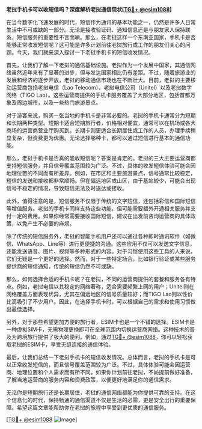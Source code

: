 **老挝手机卡可以收短信吗？深度解析老挝通信现状[[TG💪+ @esim1088](https://t.me/s/esim1088)]**

在当今数字化飞速发展的时代，短信作为通讯的基本功能之一，仍然是许多人日常生活中不可或缺的一部分。无论是接收验证码、通知信息还是与朋友家人保持联系，短信服务的重要性不言而喻。那么，在老挝这样一个东南亚国家，手机卡是否能够正常收发短信呢？这可能是许多计划前往老挝旅行或工作的朋友们关心的问题。今天，我们就来深入探讨一下老挝手机卡的短信收发情况。

首先，让我们了解一下老挝的通信基础设施。老挝作为一个发展中国家，其通信网络虽然近年来有了显著的进步，但与发达国家相比仍有差距。不过，随着旅游业的发展和经济的逐步开放，老挝的移动通信市场也在不断壮大。目前，老挝的主要移动运营商包括老挝电信（Lao Telecom）、老挝电信公司（Unitel）以及老挝数字网络（TIGO Lao）。这些运营商提供的手机卡服务覆盖了大部分地区，包括首都万象及周边城市，以及一些热门旅游景点。

对于游客来说，购买一张当地的手机卡是非常必要的。老挝的手机卡通常分为短期和长期两种类型。短期卡适合短期旅行者，价格相对便宜，通常可以在机场或各大商场的运营商营业厅购买到。长期卡则更适合长期居住或工作的人员，办理手续稍显复杂，但资费更为优惠。无论选择哪种卡，都可以通过短信进行基本的通信功能。

那么，老挝手机卡是否真的能收短信呢？答案是肯定的。老挝的三大主要运营商都支持短信服务，并且信号覆盖范围较为广泛。不过，具体的收发短信体验可能会因地理位置的不同而有所差异。例如，在市区和主要旅游景点，信号通常比较稳定，短信的发送和接收都非常顺畅。但在偏远地区或山区，由于基站较少，可能会出现信号不稳定的情况，导致短信无法及时送达或接收。

此外，值得注意的是，短信服务不仅限于传统的文字短信，还包括彩信和国际短信等增值服务。老挝的手机卡同样支持这些功能，但可能需要额外开通相关服务并支付一定的费用。如果你经常需要接收国际短信，建议在出发前咨询运营商的具体政策，以免产生不必要的麻烦。

除了传统的短信服务外，老挝的智能手机用户还可以通过各种即时通讯软件（如微信、WhatsApp、Line等）进行更便捷的沟通。这些应用不仅可以发送文字信息，还能发送语音、图片、视频等多种形式的内容。对于习惯使用这些工具的人来说，它们无疑是一个更好的选择。然而，对于一些特定场合，比如银行验证或某些服务提供商的短信通知，传统的短信仍然不可或缺。

那么，如何选择合适的手机卡呢？在老挝，不同的运营商提供的套餐和服务各有特点。例如，老挝电信以其稳定的网络著称，适合需要频繁上网的用户；Unitel则在网络覆盖方面表现优异，尤其在偏远地区的信号质量较好；而TIGO Lao则以性价比高吸引了不少用户。因此，在选择手机卡时，可以根据自己的需求和使用习惯做出最佳选择。

另外，对于那些希望更加方便的旅行者，ESIM卡也是一个不错的选择。ESIM卡是一种虚拟SIM卡，无需物理更换即可在全球范围内切换运营商网络。这种技术的普及为跨境旅行提供了极大的便利。例如，通过[TG💪+ @esim1088](https://t.me/s/esim1088)，你可以轻松获取老挝的ESIM卡，享受无缝连接的通信体验。

最后，让我们总结一下老挝手机卡的短信收发情况。总体而言，老挝的手机卡是可以正常收发短信的，而且信号覆盖范围较为广泛。不过，具体体验可能会因运营商、地理位置和个人需求而有所不同。如果你计划前往老挝，不妨提前做好准备，了解当地运营商的服务内容和资费政策，以便更好地满足你的通信需求。

无论你是短期旅行还是长期居住，老挝的通信网络都能为你提供可靠的支持。在这个信息化的时代，保持畅通的通信渠道不仅是生活的必需，更是安全出行的重要保障。希望这篇文章能帮助你在老挝的旅程中享受到更优质的通信服务。

[[TG💪+ @esim1088](https://t.me/s/esim1088) ![Image](https://i.postimg.cc/4NQfJmqS/Snipaste-2025-05-13-00-14-12.png)]